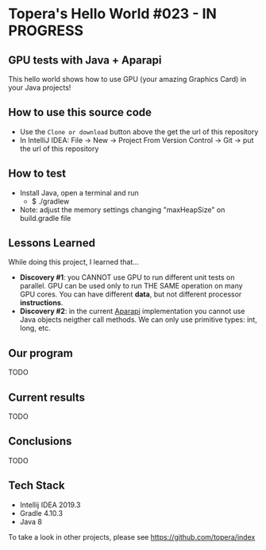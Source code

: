 # Topera's Hello World #023 - IN PROGRESS 
## GPU tests with Java + Aparapi 
This hello world shows how to use GPU (your amazing Graphics Card) in your Java projects!

## How to use this source code
* Use the `Clone or download` button above the get the url of this repository
* In IntelliJ IDEA: File → New → Project From Version Control → Git → put the url of this repository

## How to test
* Install Java, open a terminal and run
    * $ ./gradlew
* Note: adjust the memory settings changing "maxHeapSize" on build.gradle file 

## Lessons Learned
While doing this project, I learned that...
* **Discovery #1**: you CANNOT use GPU to run different unit tests on parallel. GPU can be used only to run THE SAME operation on many GPU cores. You can have different **data**, but not different processor **instructions**.
* **Discovery #2**: in the current [Aparapi](http://aparapi.com) implementation you cannot use Java objects neigther call methods. We can only use primitive types: int, long, etc.

## Our program
TODO

## Current results
TODO

## Conclusions
TODO

## Tech Stack
* Intellij IDEA 2019.3
* Gradle 4.10.3
* Java 8

To take a look in other projects, please see https://github.com/topera/index

